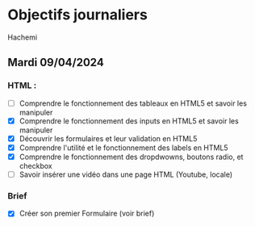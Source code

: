 # Objectifs journaliers

Hachemi

## Mardi 09/04/2024

### HTML :

- [ ] Comprendre le fonctionnement des tableaux en HTML5 et savoir les manipuler
- [x] Comprendre le fonctionnement des inputs en HTML5 et savoir les manipuler
- [x] Découvrir les formulaires et leur validation en HTML5
- [x] Comprendre l'utilité et le fonctionnement des labels en HTML5
- [x] Comprendre le fonctionnement des dropdwowns, boutons radio, et checkbox
- [ ] Savoir insérer une vidéo dans une page HTML (Youtube, locale)

### Brief

- [x] Créer son premier Formulaire (voir brief)

